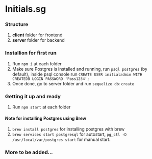 # Initials.sg

### Structure
1) **client** folder for frontend
2) **server** folder for backend

### Installion for first run
1) Run `npm i` at each folder
2) Make sure Postgres is installed and running, run `psql postgres` (by default), inside psql console run `CREATE USER initialadmin WITH CREATEDB LOGIN PASSWORD 'Pass1234';`
3) Once done, go to server folder and run `sequelize db:create`

### Getting it up and ready
1) Run `npm start` at each folder

#### Note for installing Postgres using Brew
1. `brew install postgres` for installing postgres with brew
2. `brew services start postgresql` for autostart, `pg_ctl -D /usr/local/var/postgres start` for manual start.

### More to be added...
